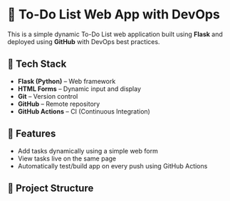 # 📝 To-Do List Web App with DevOps

This is a simple dynamic To-Do List web application built using **Flask** and deployed using **GitHub** with DevOps best practices.

## 🔧 Tech Stack

- **Flask (Python)** – Web framework
- **HTML Forms** – Dynamic input and display
- **Git** – Version control
- **GitHub** – Remote repository
- **GitHub Actions** – CI (Continuous Integration)

## 🚀 Features

- Add tasks dynamically using a simple web form
- View tasks live on the same page
- Automatically test/build app on every push using GitHub Actions

## 📂 Project Structure

